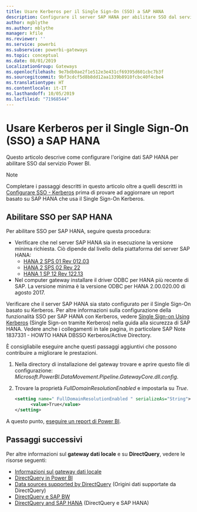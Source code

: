 ```yaml
---
title: Usare Kerberos per il Single Sign-On (SSO) a SAP HANA
description: Configurare il server SAP HANA per abilitare SSO dal servizio Power BI
author: mgblythe
ms.author: mblythe
manager: kfile
ms.reviewer: ''
ms.service: powerbi
ms.subservice: powerbi-gateways
ms.topic: conceptual
ms.date: 08/01/2019
LocalizationGroup: Gateways
ms.openlocfilehash: 9e7bdb0ae2f1e512e3e431cf69395d601cbc7b3f
ms.sourcegitcommit: 9bf3cdcf5d8b8dd12aa1339b8910fcbc40f4cbe4
ms.translationtype: HT
ms.contentlocale: it-IT
ms.lasthandoff: 10/05/2019
ms.locfileid: "71968544"
---
```

# <a name="use-kerberos-for-single-sign-on-sso-to-sap-hana"></a>Usare Kerberos per il Single Sign-On (SSO) a SAP HANA

Questo articolo descrive come configurare l'origine dati SAP HANA per abilitare SSO dal servizio Power BI.

> [!NOTE]
> Completare i passaggi descritti in questo articolo oltre a quelli descritti in [Configurare SSO - Kerberos](service-gateway-sso-kerberos.md) prima di provare ad aggiornare un report basato su SAP HANA che usa il Single Sign-On Kerberos.

## <a name="enable-sso-for-sap-hana"></a>Abilitare SSO per SAP HANA

Per abilitare SSO per SAP HANA, seguire questa procedura:

* Verificare che nel server SAP HANA sia in esecuzione la versione minima richiesta. Ciò dipende dal livello della piattaforma del server SAP HANA:
  * [HANA 2 SPS 01 Rev 012.03](https://launchpad.support.sap.com/#/notes/2557386)
  * [HANA 2 SPS 02 Rev 22](https://launchpad.support.sap.com/#/notes/2547324)
  * [HANA 1 SP 12 Rev 122.13](https://launchpad.support.sap.com/#/notes/2528439)
* Nel computer gateway installare il driver ODBC per HANA più recente di SAP.  La versione minima è la versione ODBC per HANA 2.00.020.00 di agosto 2017.

Verificare che il server SAP HANA sia stato configurato per il Single Sign-On basato su Kerberos. Per altre informazioni sulla configurazione della funzionalità SSO per SAP HANA con Kerberos, vedere [Single Sign-on Using Kerberos](https://help.sap.com/viewer/b3ee5778bc2e4a089d3299b82ec762a7/2.0.03/1885fad82df943c2a1974f5da0eed66d.html) (Single Sign-on tramite Kerberos) nella guida alla sicurezza di SAP HANA. Vedere anche i collegamenti in tale pagina, in particolare SAP Note 1837331 - HOWTO HANA DBSSO Kerberos/Active Directory.

È consigliabile eseguire anche questi passaggi aggiuntivi che possono contribuire a migliorare le prestazioni.

1. Nella directory di installazione del gateway trovare e aprire questo file di configurazione: *Microsoft.PowerBI.DataMovement.Pipeline.GatewayCore.dll.config*.

2. Trovare la proprietà *FullDomainResolutionEnabled* e impostarla su *True*.

    ```xml
    <setting name=" FullDomainResolutionEnabled " serializeAs="String">
          <value>True</value>
    </setting>
    ```

A questo punto, [eseguire un report di Power BI](service-gateway-sso-kerberos.md#run-a-power-bi-report).

## <a name="next-steps"></a>Passaggi successivi

Per altre informazioni sul **gateway dati locale** e su **DirectQuery**, vedere le risorse seguenti:

* [Informazioni sul gateway dati locale](/data-integration/gateway/service-gateway-getting-started)
* [DirectQuery in Power BI](desktop-directquery-about.md)
* [Data sources supported by DirectQuery](desktop-directquery-data-sources.md) (Origini dati supportate da DirectQuery)
* [DirectQuery e SAP BW](desktop-directquery-sap-bw.md)
* [DirectQuery and SAP HANA](desktop-directquery-sap-hana.md) (DirectQuery e SAP HANA)
